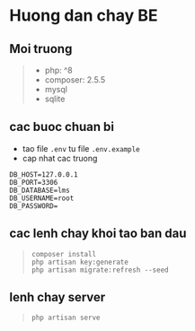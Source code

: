 # Huong dan chay BE
## Moi truong
> - php: ^8
> - composer: 2.5.5  
> - mysql
> - sqlite

## cac buoc chuan bi
- tao file `.env` tu file `.env.example`
- cap nhat cac truong 
``` 
DB_HOST=127.0.0.1
DB_PORT=3306
DB_DATABASE=lms
DB_USERNAME=root
DB_PASSWORD=
```

## cac lenh chay khoi tao ban dau
> `composer install`  
> `php artisan key:generate`  
> `php artisan migrate:refresh --seed`  
  
## lenh chay server
> `php artisan serve`
